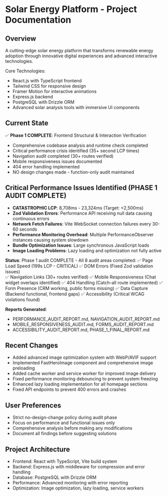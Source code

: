 # Solar Energy Platform - Project Documentation

## Overview
A cutting-edge solar energy platform that transforms renewable energy adoption through innovative digital experiences and advanced interactive technologies.

Core Technologies:
- React.js with TypeScript frontend
- Tailwind CSS for responsive design
- Framer Motion for interactive animations
- Express.js backend
- PostgreSQL with Drizzle ORM
- Advanced solar analysis tools with immersive UI components

## Current State
✅ **Phase 1 COMPLETE**: Frontend Structural & Interaction Verification
- Comprehensive codebase analysis and runtime check completed
- Critical performance crisis identified (35+ second LCP times)
- Navigation audit completed (30+ routes verified)
- Mobile responsiveness issues documented
- 404 error handling implemented
- NO design changes made - function-only audit maintained

## Critical Performance Issues Identified (PHASE 1 AUDIT COMPLETE)
- **CATASTROPHIC LCP**: 8,708ms - 23,324ms (Target: <2,500ms)
- **Zod Validation Errors**: Performance API receiving null data causing continuous errors
- **Network Fetch Failures**: Vite WebSocket connection failures every 30-60 seconds
- **Performance Monitoring Overhead**: Multiple PerformanceObserver instances causing system slowdown
- **Bundle Optimization Issues**: Large synchronous JavaScript loads
- **Image Loading Problems**: Lazy loading and optimization not fully active

**Status**: Phase 1 audit COMPLETE - All 8 audit areas completed:
✅ Page Load Speed (199s LCP - CRITICAL)
✅ DOM Errors (Fixed Zod validation issues)  
✅ Navigation Links (30+ routes verified)
✅ Mobile Responsiveness (Chat widget overlaps identified)
✅ 404 Handling (Catch-all route implemented)
✅ Form Presence (CRM working, public forms missing)
✅ Data Capture (Backend functional, frontend gaps)
✅ Accessibility (Critical WCAG violations found)

**Reports Generated**: 
- PERFORMANCE_AUDIT_REPORT.md, NAVIGATION_AUDIT_REPORT.md
- MOBILE_RESPONSIVENESS_AUDIT.md, FORMS_AUDIT_REPORT.md  
- ACCESSIBILITY_AUDIT_REPORT.md, PHASE_1_FINAL_REPORT.md

## Recent Changes
- Added advanced image optimization system with WebP/AVIF support
- Implemented FastHeroImage component and comprehensive image preloading
- Added cache worker and service worker for improved image delivery
- Fixed performance monitoring debouncing to prevent system freezing
- Enhanced lazy loading implementation for all homepage sections
- Fixed API endpoints to prevent 400 errors and crashes

## User Preferences
- Strict no-design-change policy during audit phase
- Focus on performance and functional issues only
- Comprehensive analysis before making any modifications
- Document all findings before suggesting solutions

## Project Architecture
- Frontend: React with TypeScript, Vite build system
- Backend: Express.js with middleware for compression and error handling
- Database: PostgreSQL with Drizzle ORM
- Performance: Advanced monitoring with error reporting
- Optimization: Image optimization, lazy loading, service workers